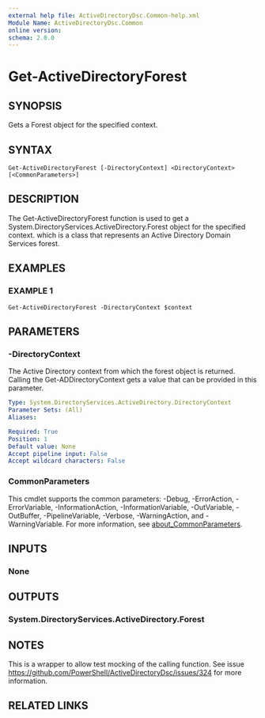 ```yaml
---
external help file: ActiveDirectoryDsc.Common-help.xml
Module Name: ActiveDirectoryDsc.Common
online version:
schema: 2.0.0
---
```


# Get-ActiveDirectoryForest

## SYNOPSIS
Gets a Forest object for the specified context.

## SYNTAX

```
Get-ActiveDirectoryForest [-DirectoryContext] <DirectoryContext> [<CommonParameters>]
```

## DESCRIPTION
The Get-ActiveDirectoryForest function is used to get a System.DirectoryServices.ActiveDirectory.Forest object
for the specified context.
which is a class that represents an Active Directory Domain Services forest.

## EXAMPLES

### EXAMPLE 1
```
Get-ActiveDirectoryForest -DirectoryContext $context
```

## PARAMETERS

### -DirectoryContext
The Active Directory context from which the forest object is returned.
Calling the Get-ADDirectoryContext gets
a value that can be provided in this parameter.

```yaml
Type: System.DirectoryServices.ActiveDirectory.DirectoryContext
Parameter Sets: (All)
Aliases:

Required: True
Position: 1
Default value: None
Accept pipeline input: False
Accept wildcard characters: False
```

### CommonParameters
This cmdlet supports the common parameters: -Debug, -ErrorAction, -ErrorVariable, -InformationAction, -InformationVariable, -OutVariable, -OutBuffer, -PipelineVariable, -Verbose, -WarningAction, and -WarningVariable. For more information, see [about_CommonParameters](http://go.microsoft.com/fwlink/?LinkID=113216).

## INPUTS

### None
## OUTPUTS

### System.DirectoryServices.ActiveDirectory.Forest
## NOTES
This is a wrapper to allow test mocking of the calling function.
See issue https://github.com/PowerShell/ActiveDirectoryDsc/issues/324 for more information.

## RELATED LINKS
